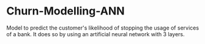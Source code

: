 # Churn-Modelling-ANN
Model to predict the customer's likelihood of stopping the usage of  services of a bank. It does so by using an artificial neural network with 3 layers.
